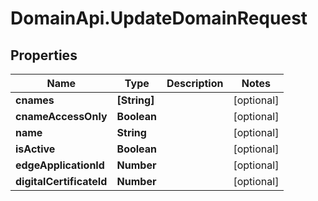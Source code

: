 # DomainApi.UpdateDomainRequest

## Properties

Name | Type | Description | Notes
------------ | ------------- | ------------- | -------------
**cnames** | **[String]** |  | [optional] 
**cnameAccessOnly** | **Boolean** |  | [optional] 
**name** | **String** |  | [optional] 
**isActive** | **Boolean** |  | [optional] 
**edgeApplicationId** | **Number** |  | [optional] 
**digitalCertificateId** | **Number** |  | [optional] 


